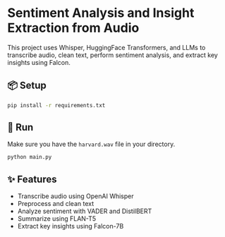 # Sentiment Analysis and Insight Extraction from Audio

This project uses Whisper, HuggingFace Transformers, and LLMs to transcribe audio, clean text, perform sentiment analysis, and extract key insights using Falcon.

## 📦 Setup

```bash
pip install -r requirements.txt
```

## 🚀 Run

Make sure you have the `harvard.wav` file in your directory.

```bash
python main.py
```

## ✨ Features

- Transcribe audio using OpenAI Whisper
- Preprocess and clean text
- Analyze sentiment with VADER and DistilBERT
- Summarize using FLAN-T5
- Extract key insights using Falcon-7B
